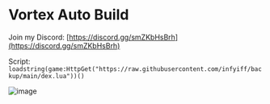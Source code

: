 # Vortex Auto Build

Join my Discord: [https://discord.gg/smZKbHsBrh](https://discord.gg/smZKbHsBrh)

Script: ``loadstring(game:HttpGet("https://raw.githubusercontent.com/infyiff/backup/main/dex.lua"))()``

![image](https://github.com/user-attachments/assets/9af0703c-8c3f-4dc4-9ca6-6b3f5ee9bd8c)

